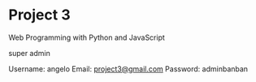 # Project 3

Web Programming with Python and JavaScript

super admin

Username: angelo
Email: project3@gmail.com
Password: adminbanban